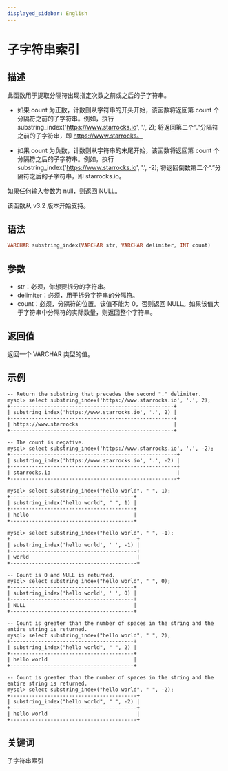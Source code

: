 ```yaml
---
displayed_sidebar: English
---
```


# 子字符串索引

## 描述

此函数用于提取分隔符出现指定次数之前或之后的子字符串。

- 如果 count 为正数，计数则从字符串的开头开始，该函数将返回第 count 个分隔符之前的子字符串。例如，执行 substring_index('https://www.starrocks.io', '.', 2); 将返回第二个“.”分隔符之前的子字符串，即 https://www.starrocks。

- 如果 count 为负数，计数则从字符串的末尾开始，该函数将返回第 count 个分隔符之后的子字符串。例如，执行 substring_index('https://www.starrocks.io', '.', -2); 将返回倒数第二个“.”分隔符之后的子字符串，即 starrocks.io。

如果任何输入参数为 null，则返回 NULL。

该函数从 v3.2 版本开始支持。

## 语法

```Haskell
VARCHAR substring_index(VARCHAR str, VARCHAR delimiter, INT count)
```

## 参数

- str：必须，你想要拆分的字符串。
- delimiter：必须，用于拆分字符串的分隔符。
- count：必须，分隔符的位置。该值不能为 0，否则返回 NULL。如果该值大于字符串中分隔符的实际数量，则返回整个字符串。

## 返回值

返回一个 VARCHAR 类型的值。

## 示例

```Plain
-- Return the substring that precedes the second "." delimiter.
mysql> select substring_index('https://www.starrocks.io', '.', 2);
+-----------------------------------------------------+
| substring_index('https://www.starrocks.io', '.', 2) |
+-----------------------------------------------------+
| https://www.starrocks                               |
+-----------------------------------------------------+

-- The count is negative.
mysql> select substring_index('https://www.starrocks.io', '.', -2);
+------------------------------------------------------+
| substring_index('https://www.starrocks.io', '.', -2) |
+------------------------------------------------------+
| starrocks.io                                         |
+------------------------------------------------------+

mysql> select substring_index("hello world", " ", 1);
+----------------------------------------+
| substring_index("hello world", " ", 1) |
+----------------------------------------+
| hello                                  |
+----------------------------------------+

mysql> select substring_index("hello world", " ", -1);
+-----------------------------------------+
| substring_index('hello world', ' ', -1) |
+-----------------------------------------+
| world                                   |
+-----------------------------------------+

-- Count is 0 and NULL is returned.
mysql> select substring_index("hello world", " ", 0);
+----------------------------------------+
| substring_index('hello world', ' ', 0) |
+----------------------------------------+
| NULL                                   |
+----------------------------------------+

-- Count is greater than the number of spaces in the string and the entire string is returned.
mysql> select substring_index("hello world", " ", 2);
+----------------------------------------+
| substring_index("hello world", " ", 2) |
+----------------------------------------+
| hello world                            |
+----------------------------------------+

-- Count is greater than the number of spaces in the string and the entire string is returned.
mysql> select substring_index("hello world", " ", -2);
+-----------------------------------------+
| substring_index("hello world", " ", -2) |
+-----------------------------------------+
| hello world                             |
+-----------------------------------------+
```

## 关键词

子字符串索引
